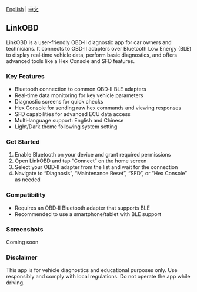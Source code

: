 [English](README.md) | [中文](README_CN.md)

## LinkOBD

LinkOBD is a user-friendly OBD‑II diagnostic app for car owners and technicians. It connects to OBD‑II adapters over Bluetooth Low Energy (BLE) to display real‑time vehicle data, perform basic diagnostics, and offers advanced tools like a Hex Console and SFD features.

### Key Features
- Bluetooth connection to common OBD‑II BLE adapters
- Real‑time data monitoring for key vehicle parameters
- Diagnostic screens for quick checks
- Hex Console for sending raw hex commands and viewing responses
- SFD capabilities for advanced ECU data access
- Multi‑language support: English and Chinese
- Light/Dark theme following system setting

### Get Started
1. Enable Bluetooth on your device and grant required permissions
2. Open LinkOBD and tap “Connect” on the home screen
3. Select your OBD‑II adapter from the list and wait for the connection
4. Navigate to “Diagnosis”, “Maintenance Reset”, “SFD”, or “Hex Console” as needed

### Compatibility
- Requires an OBD‑II Bluetooth adapter that supports BLE
- Recommended to use a smartphone/tablet with BLE support

### Screenshots
Coming soon

### Disclaimer
This app is for vehicle diagnostics and educational purposes only. Use responsibly and comply with local regulations. Do not operate the app while driving.
